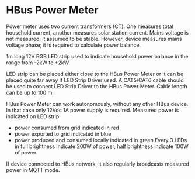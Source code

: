 # HBus Power Meter

Power meter uses two current transformers (CT). One measures total household current, another measures solar station current. Mains voltage is not measured, it assumed to be stable. However, device measures mains voltage phase; it is required to calculate power balance. 

1m long 12V RGB LED strip used to indicate household power balance in the range from -2kW to +2kW.  

LED strip can be placed either close to the HBus Power Meter or it can be placed quite far away if LED Strip Driver used. A CAT5/CAT6 cable should be used to connect LED Strip Driver to the HBus Power Meter. Cable length can be up to 100 m. 

HBus Power Meter can work autonomously, without any other HBus device. In that case only 12Vdc 1A power supply is required. Measured power is indicated on LED strip:
- power consumed from grid indicated in red
- power exported to grid indicated in blue
- power produced and consumed locally indicated in green
Every 3 LEDs in full brightness indicate 200W of power, half brightness indicate 100W of power.

If device connected to HBus network, it also regularly broadcasts measured power in MQTT mode.
